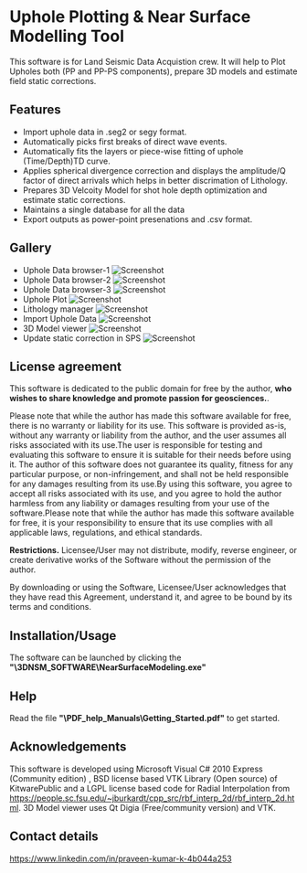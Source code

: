 # Uphole Plotting & Near Surface Modelling Tool
This software is for Land Seismic Data Acquistion crew. It will help to Plot Upholes both (PP and PP-PS components), prepare 3D models and estimate field static corrections.

## Features

- Import uphole data in .seg2 or segy format.
- Automatically picks first breaks of direct wave events.
- Automatically fits the layers or piece-wise fitting of uphole (Time/Depth)TD curve.
- Applies spherical divergence correction and displays the amplitude/Q factor of direct arrivals which helps in better discrimation of Lithology.
- Prepares 3D Velcoity Model for shot hole depth optimization and estimate static corrections.
- Maintains a single database for all the data
- Export outputs as power-point presenations and .csv format. 

## Gallery
- Uphole Data browser-1
![Screenshot](1.jpg)
- Uphole Data browser-2
![Screenshot](2.jpg)
- Uphole Data browser-3
![Screenshot](7.jpg)
- Uphole Plot
![Screenshot](3.jpg)
- Lithology manager
![Screenshot](4.jpg)
- Import Uphole Data
![Screenshot](5.jpg)
- 3D Model viewer
![Screenshot](8.jpg)
- Update static correction in SPS
![Screenshot](6.jpg)

## License agreement

This software is dedicated to the public domain for free by the author, **who wishes to share knowledge and promote passion for geosciences.**.

Please note that while the author has made this software available for free, there is no warranty or liability for its use. This software is provided as-is, without any warranty or liability from the author, and the user assumes all risks associated with its use.The user is responsible for testing and evaluating this software to ensure it is suitable for their needs before using it. The author of this software does not guarantee its quality, fitness for any particular purpose, or non-infringement, and shall not be held responsible for any damages resulting from its use.By using this software, you agree to accept all risks associated with its use, and you agree to hold the author harmless from any liability or damages resulting from your use of the software.Please note that while the author has made this software available for free, it is your responsibility to ensure that its use complies with all applicable laws, regulations, and ethical standards.

**Restrictions.** Licensee/User may not distribute, modify, reverse engineer, or create derivative works of the Software without the permission of the author.

By downloading or using the Software, Licensee/User acknowledges that they have read this Agreement, understand it, and agree to be bound by its terms and conditions.

## Installation/Usage
The software can be launched by clicking the **"\3DNSM_SOFTWARE\NearSurfaceModeling.exe"**

## Help
Read the file **"\PDF_help_Manuals\Getting_Started.pdf"** to get started.

## Acknowledgements
This software is developed using Microsoft Visual C# 2010 Express (Community edition) , BSD license based VTK Library (Open source) of KitwarePublic and a LGPL license based code for Radial Interpolation from https://people.sc.fsu.edu/~jburkardt/cpp_src/rbf_interp_2d/rbf_interp_2d.html. 3D Model viewer uses Qt Digia (Free/community version) and VTK.

## Contact details
https://www.linkedin.com/in/praveen-kumar-k-4b044a253
